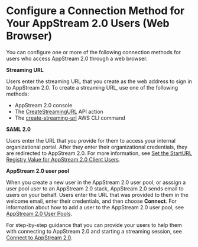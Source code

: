 # Configure a Connection Method for Your AppStream 2\.0 Users \(Web Browser\)<a name="configure-connection-method-web-access-admin"></a>

You can configure one or more of the following connection methods for users who access AppStream 2\.0 through a web browser\.

**Streaming URL**

Users enter the streaming URL that you create as the web address to sign in to AppStream 2\.0\. To create a streaming URL, use one of the following methods:
+ AppStream 2\.0 console
+ The [CreateStreamingURL](https://docs.aws.amazon.com/appstream2/latest/APIReference/API_CreateStreamingURL.html) API action 
+ The [create\-streaming\-url](https://docs.aws.amazon.com/cli/latest/reference/appstream;create-streaming-url.html) AWS CLI command

**SAML 2\.0**

Users enter the URL that you provide for them to access your internal organizational portal\. After they enter their organizational credentials, they are redirected to AppStream 2\.0\. For more information, see [Set the StartURL Registry Value for AppStream 2\.0 Client Users](install-client-configure-settings.md#set-start-url-registry-value)\.

**AppStream 2\.0 user pool**

When you create a new user in the AppStream 2\.0 user pool, or asssign a user pool user to an AppStream 2\.0 stack, AppStream 2\.0 sends email to users on your behalf\. Users enter the URL that was provided to them in the welcome email, enter their credentials, and then choose **Connect**\. For information about how to add a user to the AppStream 2\.0 user pool, see [AppStream 2\.0 User Pools](user-pool.md)\.

For step\-by\-step guidance that you can provide your users to help them with connecting to AppStream 2\.0 and starting a streaming session, see [Connect to AppStream 2\.0](web-browser-user.md#web-browser-start-streaming-session-user)\.